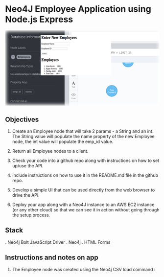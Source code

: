 # Neo4J Employee Application using Node.js Express

![alt text](https://github.com/Merlion23/Neo4JEmployeeTest/blob/EMP1.0/img/screen.png)

## Objectives
1. Create an Employee node that will take 2 params - a String and an int. The String value will populate the name property of the new Employee node, the int value will populate the emp_id value. 

2. Return all Employee nodes to a client. 

3. Check your code into a github repo along with instructions on how to set up/use the API. 

4. include instructions on how to use it in the README.md file in the github repo. 

5. Develop a simple UI that can be used directly from the web browser to drive the API.

6. Deploy your app along with a Neo4J instance to an AWS EC2 instance  (or any other cloud) so that we can see it in action without going through the setup process.

## Stack
. Neo4j Bolt JavaScript Driver
. Neo4j
. HTML Forms

## Instructions and notes on app

1. The Employee node was created using the Neo4j CSV load command :
   

